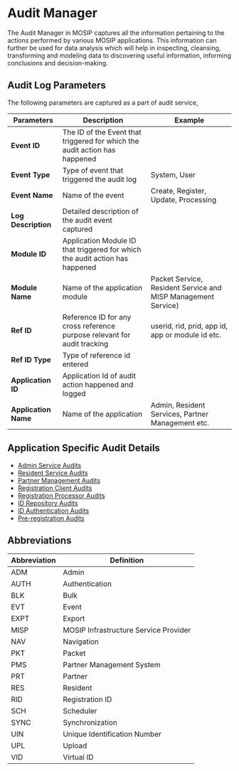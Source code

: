 # Audit Manager
The Audit Manager in MOSIP captures all the information pertaining to the actions performed by various MOSIP applications. This information can further be used for data analysis which will help in inspecting, cleansing, transforming and modeling data to discovering useful information, informing conclusions and decision-making.

## Audit Log Parameters
The following parameters are captured as a part of audit service, 

Parameters | Description | Example
-----------|-------------|----------
**Event ID** | The ID of the Event that triggered for which the audit action has happened | 
**Event Type** | Type of event that triggered the audit log | System, User  
**Event Name** | Name of the event | Create, Register, Update, Processing
**Log Description** | Detailed description of the audit event captured | 
**Module ID** | Application Module ID that triggered for which the audit action has happened | 
**Module Name** | Name of the application module | Packet Service, Resident Service and MISP Management Service)
**Ref ID** | Reference ID for any cross reference purpose relevant for audit tracking | userid, rid, prid, app id, app or module id etc.
**Ref ID Type** | Type of reference id entered |
**Application ID** | Application Id of audit action happened and logged | 
**Application Name** | Name of the application | Admin, Resident Services, Partner Management etc.

## Application Specific Audit Details

* [Admin Service Audits](Admin-Service-Audits.md)
* [Resident Service Audits](Resident-Service-Audits.md)
* [Partner Management Audits](Partner-Management-Audits.md)
* [Registration Client Audits](Registration-Client-Audits.md)
* [Registration Processor Audits](Registration-Processor-Audits.md)
* [ID Repository Audits](ID-Repository-Audits.md)
* [ID Authentication Audits](ID-Authentication-Audits.md)
* [Pre-registration Audits](Pre-Registration-Audits.md)

## Abbreviations
Abbreviation | Definition
-------------|-------------
ADM | Admin
AUTH | Authentication
BLK	| Bulk
EVT | Event
EXPT | Export
MISP | MOSIP Infrastructure Service Provider
NAV | Navigation
PKT	| Packet
PMS | Partner Management System
PRT | Partner
RES	| Resident
RID	| Registration ID
SCH | Scheduler
SYNC | Synchronization
UIN	| Unique Identification Number
UPL | Upload
VID	| Virtual ID
